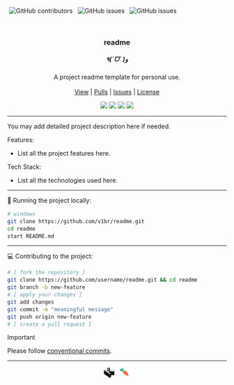 <!-- INTRUCTIONS FOR USING TEMPLATE -->

<!-- Find and replace the following. -->
<!-- .....black with [badges color] -->
<!-- .....readme with [repository name] -->

<!-- Set the main logo as a gif / image. -->
<!-- Set the correct tech badges under it. -->
<!-- Set the correct local run commands. -->

<!-- Remove these instructions. -->


<!-- Shields.io badges -->
&nbsp;![GitHub contributors](https://img.shields.io/github/contributors/v1br/readme?style=flat-square&color=black)&nbsp;&nbsp;&nbsp;![GitHub issues](https://img.shields.io/github/issues-pr/v1br/readme?style=flat-square&color=black)&nbsp;&nbsp;&nbsp;![GitHub issues](https://img.shields.io/github/issues/v1br/readme?style=flat-square&color=black)

<!-- MAIN SECTION -->
<br />
<p align="center">

  <h3 align="center">readme</h3>
  <h5 align="center">٩(ˊᗜˋ )و</h5>

  <p align="center">
    A project readme template for personal use.<br />
    <br />
    <a href="https://github.com/v1br/readme/">View</a>
    |
    <a href="https://github.com/v1br/readme/pulls">Pulls</a>
    |
    <a href="https://github.com/v1br/readme/issues">Issues</a>
    |
    <a href="https://github.com/v1br/readme?tab=MIT-1-ov-file">License</a>
  </p>

  <p align="center">
    <img src="https://img.shields.io/badge/node-292929?logo=nodedotjs">
    <img src="https://img.shields.io/badge/react-292929?logo=react">
    <img src="https://img.shields.io/badge/tailwind-292929?logo=tailwindcss">
    <img src="https://img.shields.io/badge/bun-292929?logo=bun">
  </p>
</p>

---

You may add detailed project description here if needed.

Features:
- List all the project features here.

Tech Stack:
- List all the technologies used here.

---

📂 Running the project locally:

```bash
# windows
git clone https://github.com/v1br/readme.git
cd readme
start README.md
```

---

💻 Contributing to the project:

```bash
# [ fork the repository ]
git clone https://github.com/username/readme.git && cd readme
git branch -b new-feature
# [ apply your changes ]
git add changes
git commit -m "meaningful message"
git push origin new-feature
# [ create a pull request ]
```
> [!IMPORTANT]
> Please follow [conventional commits](https://www.conventionalcommits.org/en/v1.0.0/).

---

<p align="center">
  <a href="https://kopimi.com/" target="_blank" rel="noopener noreferer"><img src="assets/k.svg" width="24px" /></a>&nbsp;&nbsp;&nbsp;<a href="https://v1br.github.io/me/" target="_blank" rel="noopener noreferer"><img src="assets/c.svg" width="24px" /></a>
</p>

